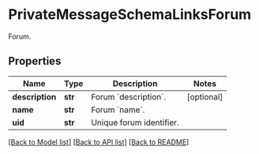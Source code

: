 # PrivateMessageSchemaLinksForum

Forum.

## Properties
Name | Type | Description | Notes
------------ | ------------- | ------------- | -------------
**description** | **str** | Forum &#x60;description&#x60;. | [optional] 
**name** | **str** | Forum &#x60;name&#x60;. | 
**uid** | **str** | Unique forum identifier. | 

[[Back to Model list]](../README.md#documentation-for-models) [[Back to API list]](../README.md#documentation-for-api-endpoints) [[Back to README]](../README.md)


